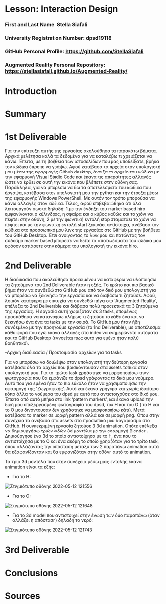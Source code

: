 # Lesson: Interaction Design

### First and Last Name: Stella Siafali
### University Registration Number: dpsd19118
### GitHub Personal Profile: https://github.com/StellaSiafali
### Augmented Reality Personal Repository: https://stellasiafali.github.io/Augmented-Reality/

# Introduction

# Summary


# 1st Deliverable
Για την επίτευξη αυτής της εργασίας ακολούθησα τα παρακάτω βήματα. Αρχικά μελέτησα καλά τα δεδομένα για να καταλάβω τι χρειάζεται να κάνω. Έπειτα, με τη βοήθεια των ιστοσελίδων που μας υποδείξατε, βρήκα τον κώδικα έπρεπε να γράψω. Αφού κατέβασα τα αρχεία στον υπολογιστή μου μέσω της εφαρμογής Github desktop, άνοιξα το αρχείο του κώδικα με την εφαρμογή Visual Studio Code και έκανα τις απαραίτητες αλλαγές ώστε να έρθει σε αυτή την εικόνα που βλέπετε στην οθόνη σας. Παράλληλα, για να μπορέσω να δω τα αποτελέσματα του κώδικα που έργαψα, κατέβασα στον υπολογιστή μου την python και την έτρεξα μέσω της εφαρμογής Windows PowerShell. Με αυτόν τον τρόπο μπορούσα να κάνω αλλαγές στον κώδικα. Τέλος, αφού επιβεβαιώθηκα ότι όλα λειτουργούν σωστά δηλαδή: 1.με την ένδηξη του marker based hiro εμφανίνονται ο κύλινδρος, η σφαίρα και ο κύβος καθώς και το χιόνι να πέφτει στην οθόνη, 2 με την φωνιτική εντολή stop σταματάει το χιόνι να πέφτει και με την φωνιτική εντολή start ξεκινάει αντίστοιχα, ανέβασα τον κώδικα στο προσσωπικό μου λινκ της εργασίας στο GitHub με την βοήθεια του GitHub Desktop. Έτσι ανοιγοντας το λινκ μου και πατώντας τον σύδεσμο marker based μπορείτε να δείτε τα αποτελέσματα του κώδικα μου εφόσον εστιάσετε στην κάμερα του υπολογιστή την εικόνα hiro.

# 2nd Deliverable
  Η διαδικασία που ακολούθησα προκειμένου να καταφέρω να υλοποιήσω τα ζητούμενα του 2nd Deliverable ήταν η εξής. Το πρώτο και πιο βασικό βήμα ήταν να συνδεθώ στο GitHub μου από τον δικό μου υπολογιστή για να μπορέσω να ξεκινήσω την εργασία και να διαβάσω τι ζητούσε. Αφού, λοιπόν κατάφερα με επιτυχία να συνδεθώ πήγα στο ‘Augmented-Reality’, επέλεξα το 2nd Deliverable και διάβασα πολύ προσεκτικά τα 3 ζητούμενα της εργασίας. Η εργασία αυτή χωριζόταν σε 3 tasks, επομένως προσπάθησα να κατανοήσω πλήρως τι ζητούσε το κάθε ένα και να ξεκινήσω ένα ένα τα tasks με την σειρά. Το GitHub μου ήταν ήδη συνδεμένο με την προηγούμε εργασία (το 1nd Deliverable), με αποτέλεσμα κάθε φορά που εγώ έκανα αλλαγές στο index να ενημερώνετε αυτόματα και το GitHub Desktop (εννοείται πως αυτό για εμένα ήταν πολύ βοηθητικό). 
  
-Αρχική διαδικασία / Προετοιμασία αρχείων για τα tasks
 
Για να μπορέσω να δουλέψω στον υπολογιστή την δεύτερη εργασία κατέβασα όλα τα αρχεία που βρισκόντουσαν στα assets τοπικά στον υπολογιστή μου. Για το πρώτο task χρηάστηκε να μορφοποιήσω τηνν φωτογραφία που θα εμφάνιζε το dpsd γράφοντας το δικό μου νούμερο. Αυτό που για εμένα ήταν το πιο εύκολο ήταν να χρησιμοποιήσω την εφαρμογή της 'Ζωγραφικής'. Αυτό και έκανα γρήγορα και χωρίς ιδιαίτερο κόπο άλλα το νούμερα του dpsd με αυτό που αντιστοιχούσε στο δικό μου. Έπειτα από αυτό μπήκα στο link ‘pattern markers’, και έκανα upload την δική μου επεξεργασμένη φωτογραφία του dpsd, του Η και του Ο ( το Η και το Ο μου δινόντουσαν δεν χρηάστηκε να μορφοποιήσω κάτι). Μετά κατέβασα το marker σε μορφή pattern αλλά και σε μορφή png. Όπου στην συνέχεια το ανέβασα στα assets στο προσωπικό μου λογαριασμό στο GitHub. 
Η συγκεκριμένη εργασία ζητούσε 3 3d animation. Οπότε επέλεξα να δημιουργήσω τριών ειδών 3d μοντέλα με την εφαρμογή Blender . Δημιούργησε ένα 3d το οποίο αντιστοίχησα με το Η, ένα που το αντιστοίχησα με το Ο και ένα ακόμη το οποίο χρηαζόταν για το τρίτο task, όπου αλλάζοντας την απόσταση μεταξύ των 2 παραπάνω animation αυτά θα εξαφανίζονταν και θα εμφανιζόταν στην οθόνη αυτό το animation. 

Τα τρία 3d μοντέλα που στην συνέχεια μέσω μιας εντολής έκανα animation είναι τα εξής:

- Για το Η:

![Στιγμιότυπο οθόνης 2022-05-12 121556](https://user-images.githubusercontent.com/100956284/168048561-96e5d054-6ea8-4dad-88d3-9a7060cb9e02.png)

- Για το Ο:

![Στιγμιότυπο οθόνης 2022-05-12 121648](https://user-images.githubusercontent.com/100956284/168048788-496a1c97-ae44-4f2b-926f-b7eb1b2e0cd7.png)

- Για το 3d model που αντιστοιχεί στην ένωση των δύο παραπάνω (όταν αλλάζει η απόσταση) δηλαδή το νερό:

![Στιγμιότυπο οθόνης 2022-05-12 121743](https://user-images.githubusercontent.com/100956284/168049120-97c0d00a-38a5-4ff1-87cd-31c60381743f.png)











# 3rd Deliverable 


# Conclusions


# Sources
